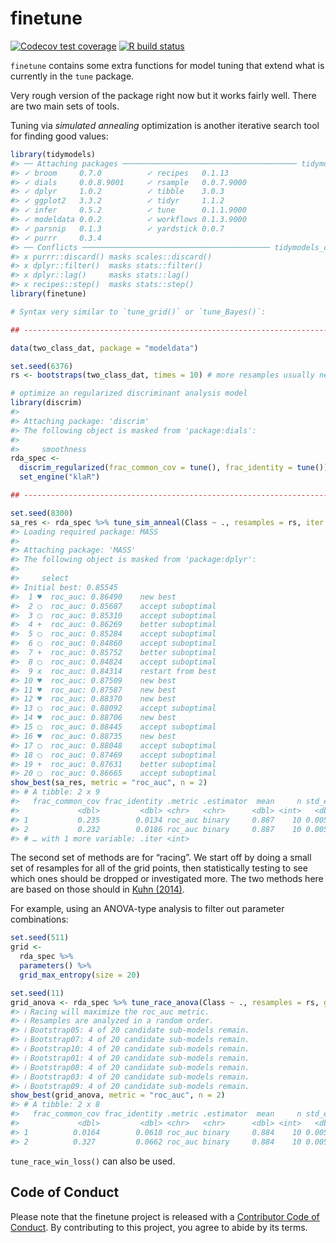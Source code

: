 
<!-- README.md is generated from README.Rmd. Please edit that file -->

# finetune

<!-- badges: start -->

[![Codecov test
coverage](https://codecov.io/gh/tidymodels/finetune/branch/master/graph/badge.svg)](https://codecov.io/gh/tidymodels/finetune?branch=master)
[![R build
status](https://github.com/tidymodels/finetune/workflows/R-CMD-check/badge.svg)](https://github.com/tidymodels/finetune/actions)
<!-- badges: end -->

`finetune` contains some extra functions for model tuning that extend
what is currently in the `tune` package.

Very rough version of the package right now but it works fairly well.
There are two main sets of tools.

Tuning via *simulated annealing* optimization is another iterative
search tool for finding good values:

``` r
library(tidymodels)
#> ── Attaching packages ─────────────────────────────────────── tidymodels 0.1.1 ──
#> ✓ broom     0.7.0          ✓ recipes   0.1.13    
#> ✓ dials     0.0.8.9001     ✓ rsample   0.0.7.9000
#> ✓ dplyr     1.0.2          ✓ tibble    3.0.3     
#> ✓ ggplot2   3.3.2          ✓ tidyr     1.1.2     
#> ✓ infer     0.5.2          ✓ tune      0.1.1.9000
#> ✓ modeldata 0.0.2          ✓ workflows 0.1.3.9000
#> ✓ parsnip   0.1.3          ✓ yardstick 0.0.7     
#> ✓ purrr     0.3.4
#> ── Conflicts ────────────────────────────────────────── tidymodels_conflicts() ──
#> x purrr::discard() masks scales::discard()
#> x dplyr::filter()  masks stats::filter()
#> x dplyr::lag()     masks stats::lag()
#> x recipes::step()  masks stats::step()
library(finetune)

# Syntax very similar to `tune_grid()` or `tune_Bayes()`: 

## -----------------------------------------------------------------------------

data(two_class_dat, package = "modeldata")

set.seed(6376)
rs <- bootstraps(two_class_dat, times = 10) # more resamples usually needed

# optimize an regularized discriminant analysis model
library(discrim)
#> 
#> Attaching package: 'discrim'
#> The following object is masked from 'package:dials':
#> 
#>     smoothness
rda_spec <-
  discrim_regularized(frac_common_cov = tune(), frac_identity = tune()) %>%
  set_engine("klaR")

## -----------------------------------------------------------------------------

set.seed(8300)
sa_res <- rda_spec %>% tune_sim_anneal(Class ~ ., resamples = rs, iter = 20)
#> Loading required package: MASS
#> 
#> Attaching package: 'MASS'
#> The following object is masked from 'package:dplyr':
#> 
#>     select
#> Initial best: 0.85545
#>  1 ♥  roc_auc: 0.86490    new best
#>  2 ◯  roc_auc: 0.85687    accept suboptimal
#>  3 ◯  roc_auc: 0.85310    accept suboptimal
#>  4 +  roc_auc: 0.86269    better suboptimal
#>  5 ◯  roc_auc: 0.85284    accept suboptimal
#>  6 ◯  roc_auc: 0.84860    accept suboptimal
#>  7 +  roc_auc: 0.85752    better suboptimal
#>  8 ◯  roc_auc: 0.84824    accept suboptimal
#>  9 x  roc_auc: 0.84314    restart from best
#> 10 ♥  roc_auc: 0.87509    new best
#> 11 ♥  roc_auc: 0.87587    new best
#> 12 ♥  roc_auc: 0.88370    new best
#> 13 ◯  roc_auc: 0.88092    accept suboptimal
#> 14 ♥  roc_auc: 0.88706    new best
#> 15 ◯  roc_auc: 0.88445    accept suboptimal
#> 16 ♥  roc_auc: 0.88735    new best
#> 17 ◯  roc_auc: 0.88048    accept suboptimal
#> 18 ◯  roc_auc: 0.87469    accept suboptimal
#> 19 +  roc_auc: 0.87631    better suboptimal
#> 20 ◯  roc_auc: 0.86665    accept suboptimal
show_best(sa_res, metric = "roc_auc", n = 2)
#> # A tibble: 2 x 9
#>   frac_common_cov frac_identity .metric .estimator  mean     n std_err .config
#>             <dbl>         <dbl> <chr>   <chr>      <dbl> <int>   <dbl> <chr>  
#> 1           0.235        0.0134 roc_auc binary     0.887    10 0.00514 Model1 
#> 2           0.232        0.0186 roc_auc binary     0.887    10 0.00514 Model1 
#> # … with 1 more variable: .iter <int>
```

The second set of methods are for “racing”. We start off by doing a
small set of resamples for all of the grid points, then statistically
testing to see which ones should be dropped or investigated more. The
two methods here are based on those should in [Kuhn
(2014)](https://arxiv.org/abs/1405.6974).

For example, using an ANOVA-type analysis to filter out parameter
combinations:

``` r
set.seed(511)
grid <-
  rda_spec %>%
  parameters() %>%
  grid_max_entropy(size = 20)

set.seed(11)
grid_anova <- rda_spec %>% tune_race_anova(Class ~ ., resamples = rs, grid = grid)
#> ℹ Racing will maximize the roc_auc metric.
#> ℹ Resamples are analyzed in a random order.
#> ℹ Bootstrap05: 4 of 20 candidate sub-models remain.
#> ℹ Bootstrap07: 4 of 20 candidate sub-models remain.
#> ℹ Bootstrap10: 4 of 20 candidate sub-models remain.
#> ℹ Bootstrap01: 4 of 20 candidate sub-models remain.
#> ℹ Bootstrap08: 4 of 20 candidate sub-models remain.
#> ℹ Bootstrap03: 4 of 20 candidate sub-models remain.
#> ℹ Bootstrap09: 4 of 20 candidate sub-models remain.
show_best(grid_anova, metric = "roc_auc", n = 2)
#> # A tibble: 2 x 8
#>   frac_common_cov frac_identity .metric .estimator  mean     n std_err .config
#>             <dbl>         <dbl> <chr>   <chr>      <dbl> <int>   <dbl> <chr>  
#> 1          0.0164        0.0618 roc_auc binary     0.884    10 0.00511 Model10
#> 2          0.327         0.0662 roc_auc binary     0.884    10 0.00503 Model16
```

`tune_race_win_loss()` can also be used.

## Code of Conduct

Please note that the finetune project is released with a [Contributor
Code of
Conduct](https://contributor-covenant.org/version/2/0/CODE_OF_CONDUCT.html).
By contributing to this project, you agree to abide by its terms.

